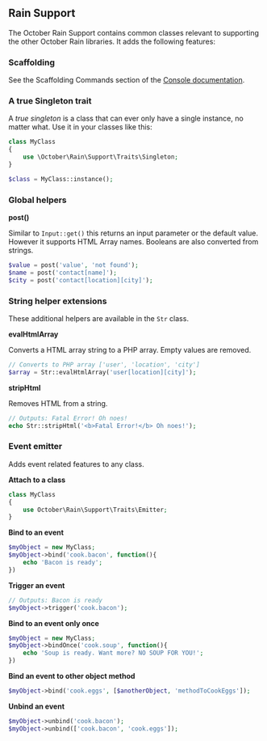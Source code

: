 ## Rain Support

The October Rain Support contains common classes relevant to supporting the other October Rain libraries. It adds the following features:

### Scaffolding

See the Scaffolding Commands section of the [Console documentation](https://github.com/octobercms/docs/blob/master/advanced-console.md).

### A true Singleton trait

A *true singleton* is a class that can ever only have a single instance, no matter what. Use it in your classes like this:

```php
class MyClass
{
    use \October\Rain\Support\Traits\Singleton;
}

$class = MyClass::instance();
```

### Global helpers

**post()**

Similar to `Input::get()` this returns an input parameter or the default value. However it supports HTML Array names. Booleans are also converted from strings.
```php
$value = post('value', 'not found');
$name = post('contact[name]');
$city = post('contact[location][city]');
```

### String helper extensions

These additional helpers are available in the `Str` class.

**evalHtmlArray**

Converts a HTML array string to a PHP array. Empty values are removed.

```php
// Converts to PHP array ['user', 'location', 'city']
$array = Str::evalHtmlArray('user[location][city]');
```

**stripHtml**

Removes HTML from a string.
```php
// Outputs: Fatal Error! Oh noes!
echo Str::stripHtml('<b>Fatal Error!</b> Oh noes!');
```

### Event emitter

Adds event related features to any class.

**Attach to a class**

```php
class MyClass
{
    use October\Rain\Support\Traits\Emitter;
}
```

**Bind to an event**

```php
$myObject = new MyClass;
$myObject->bind('cook.bacon', function(){
    echo 'Bacon is ready';
})
```

**Trigger an event**

```php
// Outputs: Bacon is ready
$myObject->trigger('cook.bacon');
```

**Bind to an event only once**

```php
$myObject = new MyClass;
$myObject->bindOnce('cook.soup', function(){
    echo 'Soup is ready. Want more? NO SOUP FOR YOU!';
})
```

**Bind an event to other object method**

```php
$myObject->bind('cook.eggs', [$anotherObject, 'methodToCookEggs']);
```

**Unbind an event**

```php
$myObject->unbind('cook.bacon');
$myObject->unbind(['cook.bacon', 'cook.eggs']);
```